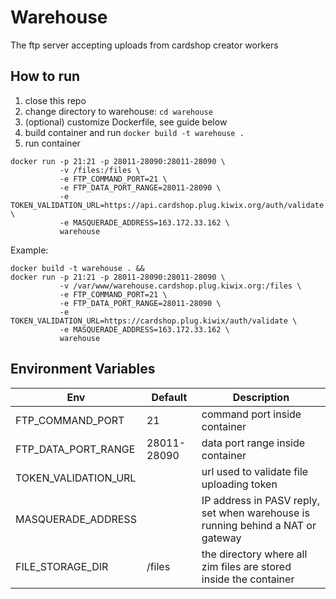 # Warehouse

The ftp server accepting uploads from cardshop creator workers

## How to run

1. close this repo
2. change directory to warehouse: `cd warehouse`
3. (optional) customize Dockerfile, see guide below
4. build container and run `docker build -t warehouse .`
5. run container
```
docker run -p 21:21 -p 28011-28090:28011-28090 \
           -v /files:/files \
           -e FTP_COMMAND_PORT=21 \
           -e FTP_DATA_PORT_RANGE=28011-28090 \
           -e TOKEN_VALIDATION_URL=https://api.cardshop.plug.kiwix.org/auth/validate \
           -e MASQUERADE_ADDRESS=163.172.33.162 \
           warehouse
```


Example:
```
docker build -t warehouse . &&
docker run -p 21:21 -p 28011-28090:28011-28090 \
           -v /var/www/warehouse.cardshop.plug.kiwix.org:/files \
           -e FTP_COMMAND_PORT=21 \
           -e FTP_DATA_PORT_RANGE=28011-28090 \
           -e TOKEN_VALIDATION_URL=https://cardshop.plug.kiwix/auth/validate \
           -e MASQUERADE_ADDRESS=163.172.33.162 \
           warehouse
```

## Environment Variables

| Env                  | Default     | Description                                                                     |
|----------------------|-------------|---------------------------------------------------------------------------------|
| FTP_COMMAND_PORT     | 21          | command port inside container                                                   |
| FTP_DATA_PORT_RANGE  | 28011-28090 | data port range inside container                                                |
| TOKEN_VALIDATION_URL |             | url used to validate file uploading token                                       |
| MASQUERADE_ADDRESS   |             | IP address in PASV reply, set when warehouse is running behind a NAT or gateway |
| FILE_STORAGE_DIR     | /files      | the directory where all zim files are stored inside the container               |
